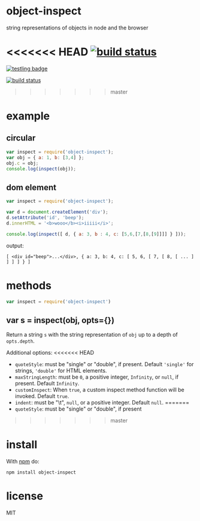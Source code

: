 # object-inspect

string representations of objects in node and the browser

<<<<<<< HEAD
[![build status](https://secure.travis-ci.com/inspect-js/object-inspect.png)](https://travis-ci.com/inspect-js/object-inspect)
=======
[![testling badge](https://ci.testling.com/substack/object-inspect.png)](https://ci.testling.com/substack/object-inspect)

[![build status](https://secure.travis-ci.org/substack/object-inspect.png)](http://travis-ci.org/substack/object-inspect)
>>>>>>> master

# example

## circular

``` js
var inspect = require('object-inspect');
var obj = { a: 1, b: [3,4] };
obj.c = obj;
console.log(inspect(obj));
```

## dom element

``` js
var inspect = require('object-inspect');

var d = document.createElement('div');
d.setAttribute('id', 'beep');
d.innerHTML = '<b>wooo</b><i>iiiii</i>';

console.log(inspect([ d, { a: 3, b : 4, c: [5,6,[7,[8,[9]]]] } ]));
```

output:

```
[ <div id="beep">...</div>, { a: 3, b: 4, c: [ 5, 6, [ 7, [ 8, [ ... ] ] ] ] } ]
```

# methods

``` js
var inspect = require('object-inspect')
```

## var s = inspect(obj, opts={})

Return a string `s` with the string representation of `obj` up to a depth of `opts.depth`.

Additional options:
<<<<<<< HEAD
  - `quoteStyle`: must be "single" or "double", if present. Default `'single'` for strings, `'double'` for HTML elements.
  - `maxStringLength`: must be `0`, a positive integer, `Infinity`, or `null`, if present. Default `Infinity`.
  - `customInspect`: When `true`, a custom inspect method function will be invoked. Default `true`.
  - `indent`: must be "\t", `null`, or a positive integer. Default `null`.
=======
  - `quoteStyle`: must be "single" or "double", if present
>>>>>>> master

# install

With [npm](https://npmjs.org) do:

```
npm install object-inspect
```

# license

MIT
